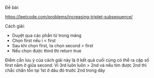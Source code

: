 Đề bài:

https://leetcode.com/problems/increasing-triplet-subsequence/

Cách giải:
- Duyệt qua các phần từ trong mảng
- Chọn first nếu i < first
- Sau khi chọn first, ta chọn second > first
- Nếu chọn được third thì return true

Điểm cần lưu ý của cách giải này là ở kết quả cuối cùng có thể ra cặp số first nằm ở giữa second. Vì 3rd luôn luôn > 2nd và nếu tìm được 2nd thì chắc chắn tồn tại 1st ở dâu đó trước 2nd trong dãy